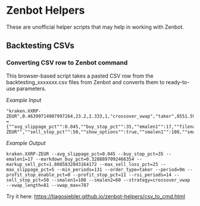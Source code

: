 # Zenbot Helpers

These are unofficial helper scripts that may help in working with Zenbot.

## Backtesting CSVs
### Converting CSV row to Zenbot command

This browser-based script takes a pasted CSV row from the backtesting_xxxxxxx.csv files from Zenbot and converts them to ready-to-use parameters.

*Example Input*
```
"kraken.XXRP-ZEUR",0.46399714907997264,23.2,2.333,1,"crossover_vwap","taker",8551.59767761,6940.93556877,21,9,"9m",131,30,"module.exports = {""avg_slippage_pct"":0.045,""buy_stop_pct"":35,""emalen1"":17,""filename"":""none"",""markdown_buy_pct"":0.3288897092466354,""markup_sell_pct"":1.8085832043164172,""max_sell_loss_pct"":25,""max_slippage_pct"":5,""min_periods"":131,""order_type"":""taker"",""period"":""9m"",""profit_stop_enable_pct"":0,""profit_stop_pct"":11,""rsi_periods"":14,""selector"":""kraken.XXRP-ZEUR"",""sell_stop_pct"":50,""show_options"":true,""smalen1"":108,""smalen2"":60,""strategy"":""crossover_vwap"",""vwap_length"":81,""vwap_max"":787}"
````

*Example Output*
```
kraken.XXRP-ZEUR --avg_slippage_pct=0.045 --buy_stop_pct=35 --emalen1=17 --markdown_buy_pct=0.3288897092466354 --markup_sell_pct=1.8085832043164172 --max_sell_loss_pct=25 --max_slippage_pct=5 --min_periods=131 --order_type=taker --period=9m --profit_stop_enable_pct=0 --profit_stop_pct=11 --rsi_periods=14 --sell_stop_pct=50 --smalen1=108 --smalen2=60 --strategy=crossover_vwap --vwap_length=81 --vwap_max=787
````

Try it here: https://tiagosiebler.github.io/zenbot-helpers/csv_to_cmd.html

